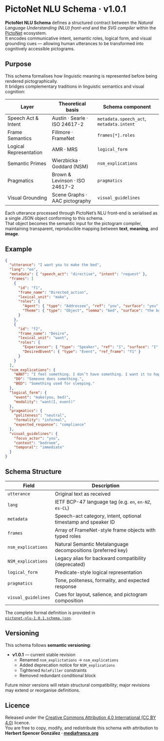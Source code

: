 # PictoNet NLU Schema · v1.0.1

**PictoNet NLU Schema** defines a structured contract between the *Natural Language Understanding (NLU) front-end* and the *SVG compiler* within the [PictoNet](https://pictos.net) ecosystem.  
It encodes communicative intent, semantic roles, logical form, and visual grounding cues — allowing human utterances to be transformed into cognitively accessible pictograms.

## Purpose

This schema formalises how linguistic meaning is represented before being rendered pictographically.  
It bridges complementary traditions in linguistic semantics and visual cognition:

| Layer | Theoretical basis | Schema component |
|-------|-------------------|------------------|
| Speech Act & Intent | Austin · Searle · ISO 24617-2 | `metadata.speech_act`, `metadata.intent` |
| Frame Semantics | Fillmore · FrameNet | `frames[*].roles` |
| Logical Representation | AMR · MRS | `logical_form` |
| Semantic Primes | Wierzbicka · Goddard (NSM) | `nsm_explications` |
| Pragmatics | Brown & Levinson · ISO 24617-2 | `pragmatics` |
| Visual Grounding | Scene Graphs · AAC pictography | `visual_guidelines` |

Each utterance processed through PictoNet’s NLU front-end is serialised as a single JSON object conforming to this schema.  
That object becomes the semantic input for the pictogram compiler, maintaining transparent, reproducible mapping between **text**, **meaning**, and **image**.

## Example

```json
{
  "utterance": "I want you to make the bed",
  "lang": "en",
  "metadata": { "speech_act": "directive", "intent": "request" },
  "frames": [
    {
      "id": "f1",
      "frame_name": "Directed_action",
      "lexical_unit": "make",
      "roles": {
        "Agent": { "type": "Addressee", "ref": "you", "surface": "you" },
        "Theme": { "type": "Object", "lemma": "bed", "surface": "the bed" }
      }
    },
    {
      "id": "f2",
      "frame_name": "Desire",
      "lexical_unit": "want",
      "roles": {
        "Experiencer": { "type": "Speaker", "ref": "I", "surface": "I" },
        "DesiredEvent": { "type": "Event", "ref_frame": "f1" }
      }
    }
  ],
  "nsm_explications": {
    "WANT": "I feel something. I don’t have something. I want it to happen.",
    "DO": "Someone does something.",
    "BED": "Something used for sleeping."
  },
  "logical_form": {
    "event": "make(you, bed)",
    "modality": "want(I, event)"
  },
  "pragmatics": {
    "politeness": "neutral",
    "formality": "informal",
    "expected_response": "compliance"
  },
  "visual_guidelines": {
    "focus_actor": "you",
    "context": "bedroom",
    "temporal": "immediate"
  }
}
```

## Schema Structure

| Field | Description |
|--------|-------------|
| `utterance` | Original text as received |
| `lang` | IETF BCP-47 language tag (e.g. `en`, `en-NZ`, `es-CL`) |
| `metadata` | Speech-act category, intent, optional timestamp and speaker ID |
| `frames` | Array of FrameNet-style frame objects with typed roles |
| `nsm_explications` | Natural Semantic Metalanguage decompositions (preferred key) |
| `NSM_explications` | Legacy alias for backward compatibility (deprecated) |
| `logical_form` | Predicate-style logical representation |
| `pragmatics` | Tone, politeness, formality, and expected response |
| `visual_guidelines` | Cues for layout, salience, and pictogram composition |

The complete formal definition is provided in  
[`pictonet-nlu-1.0.1.schema.json`](pictonet-nlu-1.0.1.schema.json).

## Versioning

This schema follows **semantic versioning**:

- **v1.0.1** — current stable revision  
  - Renamed `nsm_explictations` → `nsm_explications`  
  - Added deprecation notice for `NSM_explications`  
  - Tightened `RoleFiller` constraints  
  - Removed redundant conditional block  

Future minor versions will retain structural compatibility; major revisions may extend or reorganise definitions.

## Licence

Released under the [Creative Commons Attribution 4.0 International (CC BY 4.0)](LICENSE) licence.  
You are free to copy, modify, and redistribute this schema with attribution to  
**Herbert Spencer González · [mediafranca.org](https://mediafranca.net)**
